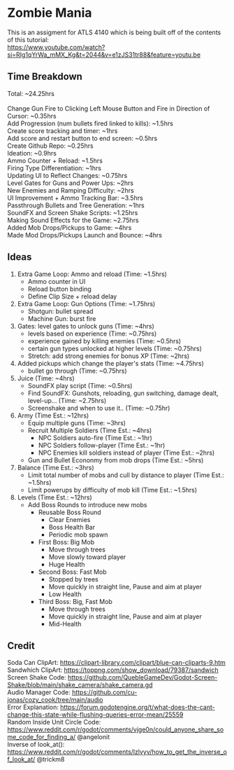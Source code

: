 # Zombie Mania
This is an assigment for ATLS 4140 which is being built off of the contents of this tutorial:  
https://www.youtube.com/watch?si=RIg1qYrWa_mMX_Kg&t=2044&v=e1zJS31tr88&feature=youtu.be


## Time Breakdown
Total: ~24.25hrs\
<br/>
Change Gun Fire to Clicking Left Mouse Button and Fire in Direction of Cursor: ~0.35hrs  
Add Progression (num bullets fired linked to kills): ~1.5hrs  
Create score tracking and timer: ~1hrs  
Add score and restart button to end screen: ~0.5hrs  
Create Github Repo: ~0.25hrs  
Ideation: ~0.9hrs  
Ammo Counter + Reload: ~1.5hrs  
Firing Type Differentiation: ~1hrs  
Updating UI to Reflect Changes: ~0.75hrs  
Level Gates for Guns and Power Ups: ~2hrs  
New Enemies and Ramping Difficulty: ~2hrs  
UI Improvement + Ammo Tracking Bar: ~3.5hrs  
Passthrough Bullets and Tree Generation: ~1hrs  
SoundFX and Screen Shake Scripts: ~1.25hrs  
Making Sound Effects for the Game: ~2.75hrs  
Added Mob Drops/Pickups to Game: ~4hrs  
Made Mod Drops/Pickups Launch and Bounce: ~4hrs  


## Ideas
1. Extra Game Loop: Ammo and reload (Time: ~1.5hrs)
   - Ammo counter in UI  
   - Reload button binding
   - Define Clip Size + reload delay 
2. Extra Game Loop: Gun Options (Time: ~1.75hrs)
   - Shotgun: bullet spread
   - Machine Gun: burst fire
3. Gates: level gates to unlock guns (Time: ~4hrs)
   - levels based on experience (Time: ~0.75hrs)
   - experience gained by killing enemies (Time: ~0.5hrs)
   - certain gun types unlocked at higher levels (Time: ~0.75hrs)
   - Stretch: add strong enemies for bonus XP (Time: ~2hrs)
4. Added pickups which change the player's stats (Time: ~4.75hrs)
   - bullet go through (Time: ~0.75hrs)
5. Juice (Time: ~4hrs)
   - SoundFX play script (Time: ~0.5hrs)
   - Find SoundFX: Gunshots, reloading, gun switching, damage dealt, level-up... (Time: ~2.75hrs)
   - Screenshake and when to use it.. (Time: ~0.75hr)
6. Army (Time Est.: ~12hrs)
   - Equip multiple guns (Time: ~3hrs)
   - Recruit Multiple Soldiers (Time Est.: ~4hrs)
     - NPC Soldiers auto-fire (Time Est.: ~1hr)
     - NPC Soldiers follow-player (Time Est.: ~1hr)
     - NPC Enemies kill soldiers instead of player (Time Est.: ~2hrs)
   - Gun and Bullet Econonmy from mob drops (Time Est.: ~5hrs)
7. Balance (Time Est.: ~3hrs)
   - Limit total number of mobs and cull by distance to player (Time Est.: ~1.5hrs)
   - Limit powerups by difficulty of mob kill (Time Est.: ~1.5hrs)
8. Levels (Time Est.: ~12hrs)
   - Add Boss Rounds to introduce new mobs 
     - Reusable Boss Round
       - Clear Enemies
       - Boss Health Bar
       - Periodic mob spawn
     - First Boss: Big Mob
       - Move through trees
       - Move slowly toward player
       - Huge Health
     - Second Boss: Fast Mob
       - Stopped by trees
       - Move quickly in straight line, Pause and aim at player    
       - Low Health
     - Third Boss: Big, Fast Mob
       - Move through trees
       - Move quickly in straight line, Pause and aim at player    
       - Mid-Health

## Credit
Soda Can ClipArt: https://clipart-library.com/clipart/blue-can-cliparts-9.htm  
Sandwhich ClipArt: https://toppng.com/show_download/79387/sandwich  
Screen Shake Code: https://github.com/QuebleGameDev/Godot-Screen-Shake/blob/main/shake_camera/shake_camera.gd  
Audio Manager Code: https://github.com/cu-jonas/cozy_cook/tree/main/audio  
Error Explanation: https://forum.godotengine.org/t/what-does-the-cant-change-this-state-while-flushing-queries-error-mean/25559  
Random Inside Unit Circle Code: https://www.reddit.com/r/godot/comments/vjge0n/could_anyone_share_some_code_for_finding_a/ @angelonit  
Inverse of look_at(): https://www.reddit.com/r/godot/comments/lzlvyv/how_to_get_the_inverse_of_look_at/ @trickm8

